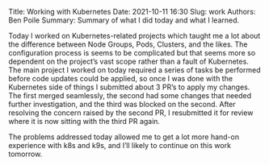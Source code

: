 Title: Working with Kubernetes
Date: 2021-10-11 16:30
Slug: work
Authors: Ben Poile
Summary: Summary of what I did today and what I learned.

Today I worked on Kubernetes-related projects which taught me a lot about the difference between Node Groups, Pods, Clusters, and the likes. The 
configuration process is seems to be complicated but that seems more so dependent on the project’s vast scope rather than a fault of Kubernetes. 
The main project I worked on today required a series of tasks be performed before code updates could be applied, so once I was done with the 
Kubernetes side of things I submitted about 3 PR’s to apply my changes. The first merged seamlessly, the second had some changes that needed 
further investigation, and the third was blocked on the second. After resolving the concern raised by the second PR, I resubmitted it for review 
where it is now sitting with the third PR again.

The problems addressed today allowed me to get a lot more hand-on experience with k8s and k9s, and I’ll likely to continue on this work tomorrow.